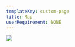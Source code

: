 ```yaml
---
templateKey: custom-page
title: Map
userRequirement: NONE
---
```

![](/img/ocp22g_full_mao-100622.png)